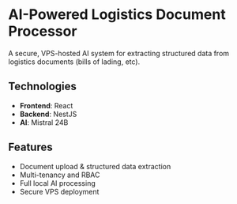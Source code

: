 # AI-Powered Logistics Document Processor

A secure, VPS-hosted AI system for extracting structured data from logistics documents (bills of lading, etc).

## Technologies
- **Frontend**: React
- **Backend**: NestJS
- **AI**: Mistral 24B

## Features
- Document upload & structured data extraction
- Multi-tenancy and RBAC
- Full local AI processing
- Secure VPS deployment
